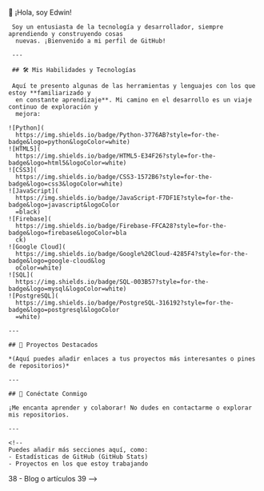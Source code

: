    👋 ¡Hola, soy Edwin!
    
     Soy un entusiasta de la tecnología y desarrollador, siempre aprendiendo y construyendo cosas
      nuevas. ¡Bienvenido a mi perfil de GitHub!
    
     ---
    
     ## 🛠️ Mis Habilidades y Tecnologías
    
     Aquí te presento algunas de las herramientas y lenguajes con los que estoy **familiarizado y
      en constante aprendizaje**. Mi camino en el desarrollo es un viaje continuo de exploración y
      mejora:
   
    ![Python](
      https://img.shields.io/badge/Python-3776AB?style=for-the-badge&logo=python&logoColor=white)
    ![HTML5](
      https://img.shields.io/badge/HTML5-E34F26?style=for-the-badge&logo=html5&logoColor=white)
    ![CSS3](
      https://img.shields.io/badge/CSS3-1572B6?style=for-the-badge&logo=css3&logoColor=white)
    ![JavaScript](
      https://img.shields.io/badge/JavaScript-F7DF1E?style=for-the-badge&logo=javascript&logoColor
      =black)
    ![Firebase](
      https://img.shields.io/badge/Firebase-FFCA28?style=for-the-badge&logo=firebase&logoColor=bla
      ck)
    ![Google Cloud](
      https://img.shields.io/badge/Google%20Cloud-4285F4?style=for-the-badge&logo=google-cloud&log
      oColor=white)
    ![SQL](
      https://img.shields.io/badge/SQL-003B57?style=for-the-badge&logo=mysql&logoColor=white)
    ![PostgreSQL](
      https://img.shields.io/badge/PostgreSQL-316192?style=for-the-badge&logo=postgresql&logoColor
      =white)
   
    ---
   
    ## 🚀 Proyectos Destacados
   
    *(Aquí puedes añadir enlaces a tus proyectos más interesantes o pines de repositorios)*
   
    ---
   
    ## 💬 Conéctate Conmigo
   
    ¡Me encanta aprender y colaborar! No dudes en contactarme o explorar mis repositorios.
   
    ---
   
    <!--
    Puedes añadir más secciones aquí, como:
    - Estadísticas de GitHub (GitHub Stats)
    - Proyectos en los que estoy trabajando
   38 - Blog o artículos
   39 -->
